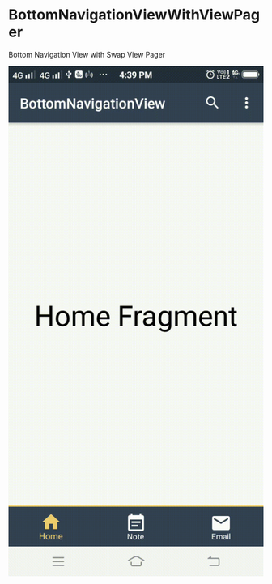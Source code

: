 BottomNavigationViewWithViewPager
==========

Bottom Navigation View with Swap View Pager

![](https://github.com/rohitnotes/BottomNavigationViewWithViewPager/blob/master/screen/working.gif)
